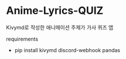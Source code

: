 # Anime-Lyrics-QUIZ

Kivymd로 작성한 애니메이션 주제가 가사 퀴즈 앱

requirements

* pip install kivymd discord-webhook pandas
